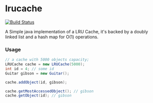 # lrucache

[![Build Status](https://travis-ci.org/drish/lrucache.svg?branch=master)](https://travis-ci.org/drish/lrucache)

A Simple java implementation of a LRU Cache, it's backed by a doubly linked list and a hash map for O(1) operations.


### Usage

```java
// a cache with 5000 objects capacity;
LRUCache cache = new LRUCache(5000);
int id = 4; // some id
Guitar gibson = new Guitar();

cache.addObject(id, gibson);

cache.getMostAccessedObject(); // gibson
cache.getObject(id); // gibson
```
